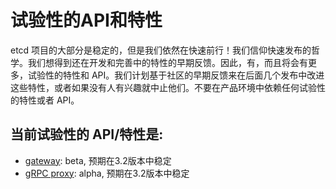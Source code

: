 # 试验性的API和特性

etcd 项目的大部分是稳定的，但是我们依然在快速前行！我们信仰快速发布的哲学。我们想得到还在开发和完善中的特性的早期反馈。因此，有，而且将会有更多，试验性的特性和 API。我们计划基于社区的早期反馈来在后面几个发布中改进这些特性，或者如果没有人有兴趣就中止他们。不要在产品环境中依赖任何试验性的特性或者 API。

## 当前试验性的 API/特性是:

- [gateway](../op-guide/gateway.md): beta, 预期在3.2版本中稳定
- [gRPC proxy](../op-guide/grpc_proxy.md): alpha, 预期在3.2版本中稳定
